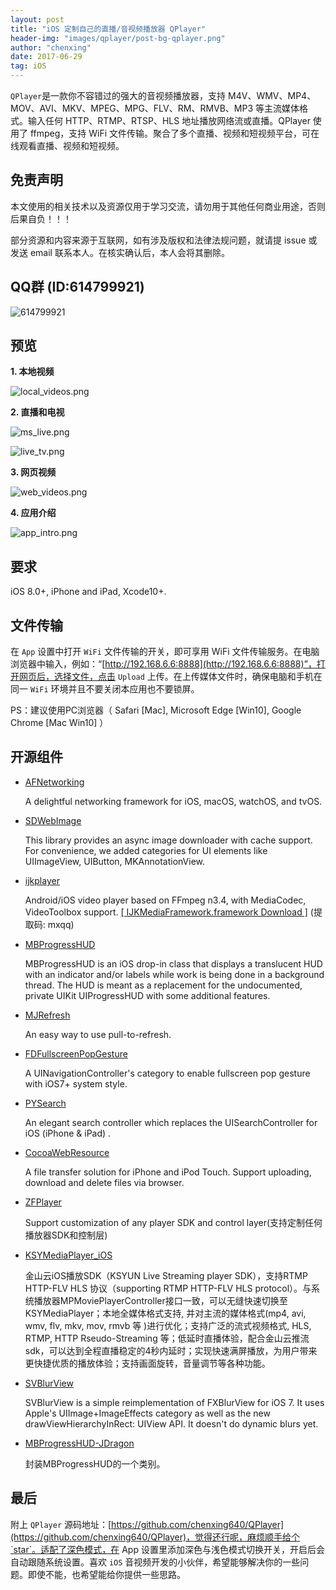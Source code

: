 ```yaml
---
layout: post
title: "iOS 定制自己的直播/音视频播放器 QPlayer"
header-img: "images/qplayer/post-bg-qplayer.png"
author: "chenxing"
date: 2017-06-29
tag: iOS
---
```



`QPlayer`是一款你不容错过的强大的音视频播放器，支持 M4V、WMV、MP4、MOV、AVI、MKV、MPEG、MPG、FLV、RM、RMVB、MP3 等主流媒体格式。输入任何 HTTP、RTMP、RTSP、HLS 地址播放网络流或直播。QPlayer 使用了 ffmpeg，支持 WiFi 文件传输。聚合了多个直播、视频和短视频平台，可在线观看直播、视频和短视频。


## 免责声明

本文使用的相关技术以及资源仅用于学习交流，请勿用于其他任何商业用途，否则后果自负！！！

部分资源和内容来源于互联网，如有涉及版权和法律法规问题，就请提 issue 或发送 email 联系本人。在核实确认后，本人会将其删除。


## QQ群 (ID:614799921)

![614799921](https://chenxing640.github.io/images/qrcode/g614799921.jpg)


## 预览

**1. 本地视频**

![local_videos.png](https://chenxing640.github.io/images/qplayer/local_videos.png)

**2. 直播和电视**

![ms_live.png](https://chenxing640.github.io/images/qplayer/ms_live.png)

![live_tv.png](https://chenxing640.github.io/images/qplayer/live_tv.png)

**3. 网页视频**

![web_videos.png](https://chenxing640.github.io/images/qplayer/web_videos.png)

**4. 应用介绍**

![app_intro.png](https://chenxing640.github.io/images/qplayer/app_intro.png)


## 要求

iOS 8.0+, iPhone and iPad, Xcode10+.


## 文件传输

在 `App` 设置中打开 `WiFi` 文件传输的开关，即可享用 WiFi 文件传输服务。在电脑浏览器中输入，例如：“[http://192.168.6.6:8888](http://192.168.6.6:8888)”，打开网页后，选择文件，点击 `Upload` 上传。在上传媒体文件时，确保电脑和手机在同一 `WiFi` 环境并且不要关闭本应用也不要锁屏。

PS：建议使用PC浏览器（ Safari [Mac], Microsoft Edge [Win10], Google Chrome [Mac Win10] ）


## 开源组件

- [AFNetworking](https://github.com/AFNetworking/AFNetworking)

  A delightful networking framework for iOS, macOS, watchOS, and tvOS. 

- [SDWebImage](https://github.com/SDWebImage/SDWebImage)

  This library provides an async image downloader with cache support. For convenience, we added categories for UI elements like UIImageView, UIButton, MKAnnotationView.

- [ijkplayer](https://github.com/bilibili/ijkplayer) 

  Android/iOS video player based on FFmpeg n3.4, with MediaCodec, VideoToolbox support.  [[ IJKMediaFramework.framework Download ]](https://pan.baidu.com/s/1WCZzdCUiaQL3a1yJSD22QQ) (提取码: mxqq)

- [MBProgressHUD](https://github.com/jdg/MBProgressHUD)

  MBProgressHUD is an iOS drop-in class that displays a translucent HUD with an indicator and/or labels while work is being done in a background thread. The HUD is meant as a replacement for the undocumented, private UIKit UIProgressHUD with some additional features.

- [MJRefresh](https://github.com/CoderMJLee/MJRefresh)

  An easy way to use pull-to-refresh.

- [FDFullscreenPopGesture](https://github.com/forkingdog/FDFullscreenPopGesture) 

  A UINavigationController's category to enable fullscreen pop gesture with iOS7+ system style.

- [PYSearch](https://github.com/ko1o/PYSearch)

   An elegant search controller which replaces the UISearchController for iOS (iPhone & iPad) .

- [CocoaWebResource](https://github.com/robin/cocoa-web-resource)

  A file transfer solution for iPhone and iPod Touch. Support uploading, download and delete files via browser.

- [ZFPlayer](https://github.com/renzifeng/ZFPlayer) 

  Support customization of any player SDK and control layer(支持定制任何播放器SDK和控制层)

- [KSYMediaPlayer_iOS](https://github.com/ksvc/KSYMediaPlayer_iOS)

  金山云iOS播放SDK（KSYUN Live Streaming player SDK），支持RTMP HTTP-FLV HLS 协议（supporting RTMP HTTP-FLV HLS protocol）。与系统播放器MPMoviePlayerController接口一致，可以无缝快速切换至KSYMediaPlayer；本地全媒体格式支持, 并对主流的媒体格式(mp4, avi, wmv, flv, mkv, mov, rmvb 等 )进行优化；支持广泛的流式视频格式, HLS, RTMP, HTTP Rseudo-Streaming 等；低延时直播体验，配合金山云推流sdk，可以达到全程直播稳定的4秒内延时；实现快速满屏播放，为用户带来更快捷优质的播放体验；支持画面旋转，音量调节等各种功能。

- [SVBlurView](https://github.com/TransitApp/SVBlurView)

  SVBlurView is a simple reimplementation of FXBlurView for iOS 7. It uses Apple's UIImage+ImageEffects category as well as the new drawViewHierarchyInRect: UIView API. It doesn't do dynamic blurs yet.

- [MBProgressHUD-JDragon](https://github.com/lyc59621/MBProgressHUD-JDragon)

  封装MBProgressHUD的一个类别。


## 最后

附上 `QPlayer` 源码地址：[https://github.com/chenxing640/QPlayer](https://github.com/chenxing640/QPlayer)，觉得还行呢，麻烦顺手给个`star`。适配了深色模式，在 App 设置里添加深色与浅色模式切换开关，开启后会自动跟随系统设置。喜欢 `iOS` 音视频开发的小伙伴，希望能够解决你的一些问题。即使不能，也希望能给你提供一些思路。

